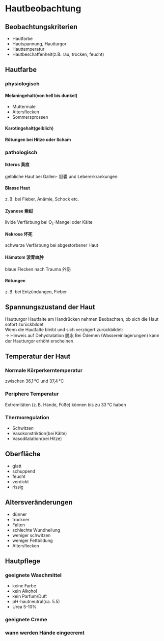 # Hautbeobachtung
## Beobachtungskriterien
- Hautfarbe
- Hautspannung, Hautturgor
- Hauttemperatur
- Hautbeschaffenheit(z.B. rau, trocken, feucht)
## Hautfarbe
### physiologisch
#### Melaningehalt(von hell bis dunkel)
- Muttermale
- Altersflecken
- Sommersprossen
#### Karotingehalt(gelblich)
#### Rötungen bei Hitze oder Scham
### pathologisch
#### Ikterus 黄疸
gelbliche Haut bei Gallen- 胆囊 und Lebererkrankungen
#### Blasse Haut
z. B. bei Fieber, Anämie, Schock etc.
#### Zyanose 紫绀
livide Verfärbung bei O₂-Mangel oder Kälte
#### Nekrose 坏死
schwarze Verfärbung bei abgestorbener Haut
#### Hämatom 淤青血肿
blaue Flecken nach Trauma 外伤
#### Rötungen
z. B. bei Entzündungen, Fieber
## Spannungszustand der Haut
Hautturgor
Hautfalte am Handrücken nehmen
Beobachten, ob sich die Haut sofort zurückbildet  
Wenn die Hautfalte bleibt und sich verzögert zurückbildet:  
→ Hinweis auf Dehydratation 脱水
Bei Ödemen (Wassereinlagerungen) kann der Hautturgor erhöht erscheinen.
## Temperatur der Haut
### Normale Körperkerntemperatur
zwischen 36,1 °C und 37,4 °C
### Periphere Temperatur
Extremitäten (z. B. Hände, Füße) können bis zu 33 °C haben
### Thermoregulation
- Schwitzen
- Vasokonstriktion(bei Kälte)
- Vasodilatation(bei Hitze)
## Oberfläche
- glatt
- schuppend
- feucht
- verdickt
- rissig
## Altersveränderungen
- dünner
- trockner
- Falten
- schlechte Wundheilung
- weniger schwitzen
- weniger Fettbildung
- Altersflecken
## Hautpflege
### geeignete Waschmittel
- keine Farbe
- kein Alkohol
- kein Parfum/Duft
- pH-hautneutral(ca. 5.5)
- Urea 5-10%
### geeignete Creme
### wann werden Hände eingecremt
